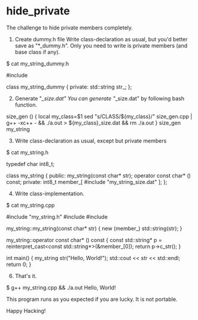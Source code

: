 # hide_private
The challenge to hide private members completely.

1. Create dummy.h file
Write class-declaration as usual, but you'd better save as "*_dummy.h".
Only you need to write is private members (and base class if any).

$ cat my_string_dummy.h

#include <string>

class my_string_dummy
{
private:
	std::string str_;
};

2. Generate "*_size.dat"
You can generate "*_size.dat" by following bash function.

size_gen () {
	local my_class=$1
	sed "s/CLASS/${my_class}/" size_gen.cpp	|
	g++ -xc++ - && ./a.out > ${my_class}_size.dat && rm ./a.out
}
size_gen my_string

3. Write class-declaration as usual, except but private members

$ cat my_string.h

typedef char int8_t;

class my_string
{
public:
	my_string(const char* str);
	operator const char* () const;
private:
	int8_t member_[
#include "my_string_size.dat"
];
};

4. Write class-implementation.

$ cat my_string.cpp

#include "my_string.h"
#include <string>
#include <iostream>

my_string::my_string(const char* str)
{
	new (member_) std::string(str);
}

my_string::operator const char* () const
{
	const std::string* p =
		reinterpret_cast<const std::string*>(&member_[0]);
	return p->c_str();
}

int main()
{
	my_string str("Hello, World!");
	std::cout << str << std::endl;
	return 0;
}

6. That's it.

$ g++ my_string.cpp && ./a.out
Hello, World!

This program runs as you expected if you are lucky.
It is not portable.

Happy Hacking!

